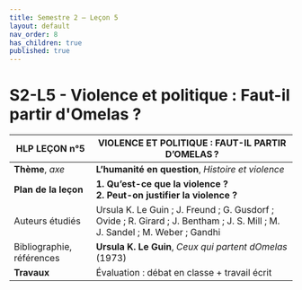 ```yaml
---
title: Semestre 2 – Leçon 5
layout: default
nav_order: 8
has_children: true
published: true
---
```

# S2-L5 - Violence et politique : Faut-il partir d'Omelas ?   


| HLP LEÇON n°5    | VIOLENCE ET POLITIQUE : FAUT-IL PARTIR D’OMELAS ?     |
| ------------------------- | ------------------------------------------ |
| **Thème**, *axe*                  | **L’humanité en question**, *Histoire et violence*                       |
| **Plan de la leçon**      | **1. Qu’est-ce que la violence ? <br> 2.  Peut-on justifier la violence ?**                      |
| Auteurs étudiés           | Ursula K. Le Guin ; J. Freund ; G. Gusdorf ; Ovide ; R. Girard ; J. Bentham ; J. S. Mill ; M. J. Sandel ; M. Weber ; Gandhi |
| Bibliographie, références | **Ursula K. Le Guin**, *Ceux qui partent dOmelas* (1973)         |
| **Travaux**               | Évaluation : débat  en classe + travail écrit                |

